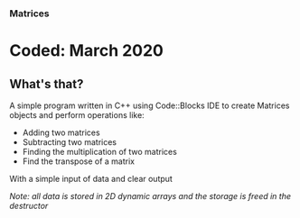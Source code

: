 ### Matrices
# Coded: March 2020

## What's that?

A simple program written in C++ using Code::Blocks IDE to create Matrices objects and perform operations like:

- Adding two matrices
- Subtracting two matrices
- Finding the multiplication of two matrices
- Find the transpose of a matrix

With a simple input of data and clear output

*Note: all data is stored in 2D dynamic arrays and the storage is freed in the destructor*

